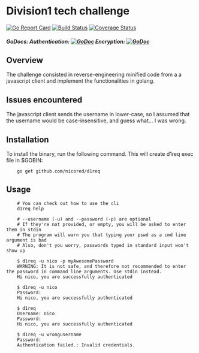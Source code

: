 # Division1 tech challenge

[![Go Report Card](https://goreportcard.com/badge/github.com/nicored/d1req)](https://goreportcard.com/report/github.com/nicored/d1req) [![Build Status](https://travis-ci.org/nicored/d1req.svg)](https://travis-ci.org/nicored/d1req) [![Coverage Status](https://coveralls.io/repos/github/nicored/d1req/badge.svg?branch=master)](https://coveralls.io/github/nicored/d1req?branch=master)

##### GoDocs: Authentication: [![GoDoc](https://godoc.org/github.com/nicored/d1req/src/authentication?status.svg)](https://godoc.org/github.com/nicored/d1req/src/authentication) Encryption: [![GoDoc](https://godoc.org/github.com/nicored/d1req/src/encryption?status.svg)](https://godoc.org/github.com/nicored/d1req/src/encryption)

## Overview

The challenge consisted in reverse-engineering minified code from a
a javascript client and implement the functionalities in golang.

## Issues encountered

The javascript client sends the username in lower-case, so I assumed
that the username would be case-insensitive, and guess what... I was wrong.

## Installation

To install the binary, run the following command. This will create d1req exec
file in $GOBIN:

```shell
    go get github.com/nicored/d1req
```

## Usage

```shell
    # You can check out how to use the cli
    d1req help
```

```shell
    # --username (-u) and --password (-p) are optional
    # If they're not provided, or empty, you will be asked to enter them in stdin
    # The program will warn you that typing your pswd as a cmd line argument is bad
    # Also, don't you worry, passwords typed in standard input won't show up
    
    $ d1req -u nico -p myAwesomePassword
    WARNING: It is not safe, and therefore not recommended to enter the password in command line arguments. Use stdin instead.
    Hi nico, you are successfully authenticated
    
    $ d1req -u nico
    Password: 
    Hi nico, you are successfully authenticated
    
    $ d1req
    Username: nico
    Password: 
    Hi nico, you are successfully authenticated
    
    $ d1req -u wrongusername
    Password:
    Authentication failed.: Invalid credentials.
```
